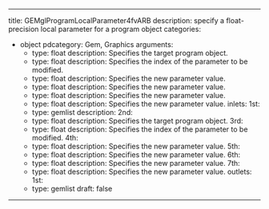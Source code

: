 
---
title: GEMglProgramLocalParameter4fvARB
description: specify a float-precision local parameter for a program object
categories:
  - object
pdcategory: Gem, Graphics
arguments:
    - type: float
      description: Specifies the target program object.
    - type: float
      description: Specifies the index of the parameter to be modified.
    - type: float
      description: Specifies the new parameter value.
    - type: float
      description: Specifies the new parameter value.
    - type: float
      description: Specifies the new parameter value.
    - type: float
      description: Specifies the new parameter value.
inlets:
  1st:
    - type: gemlist
      description:
  2nd:
    - type: float
      description: Specifies the target program object.
  3rd:
    - type: float
      description: Specifies the index of the parameter to be modified.
  4th:
    - type: float
      description: Specifies the new parameter value.
  5th:
    - type: float
      description: Specifies the new parameter value.
  6th:
    - type: float
      description: Specifies the new parameter value.
  7th:
    - type: float
      description: Specifies the new parameter value.
outlets:
  1st:
    - type: gemlist
draft: false
---

